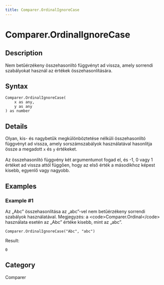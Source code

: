 ```yaml
---
title: Comparer.OrdinalIgnoreCase
---
```


# Comparer.OrdinalIgnoreCase


## Description

Nem betűérzékeny összehasonlító függvényt ad vissza, amely sorrendi szabályokat használ az értékek összehasonlítására.


## Syntax

```powerquery
Comparer.OrdinalIgnoreCase(
    x as any,
    y as any
) as number
```


## Details

Olyan, kis- és nagybetűk megkülönböztetése nélküli összehasonlító függvényt ad vissza, amely sorszámszabályok használatával hasonlítja össze a megadott <code>x</code> és <code>y</code> értékeket.<br />        <br />        Az összehasonlító függvény két argumentumot fogad el, és -1, 0 vagy 1 értéket ad vissza attól függően, hogy az első érték a másodikhoz képest kisebb, egyenlő vagy nagyobb.    


## Examples

### Example #1 
Az „Abc” összehasonlítása az „abc”-vel nem betűérzékeny sorrendi szabályok használatával. Megjegyzés: a &lt;code&gt;Comparer.Ordinal&lt;/code&gt; használata esetén az „Abc” értéke kisebb, mint az „abc”. 
```powerquery
Comparer.OrdinalIgnoreCase("Abc", "abc")
```

Result: 
```powerquery
0
```




## Category
Comparer
